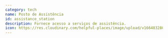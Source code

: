 ```yaml
---
category: tech
name: Posto de Assistência
id: assistance_station
description: Fornece acesso a serviços de assistência.
icon: https://res.cloudinary.com/helpful-places/image/upload/v1664832808/dtpr-icons/tech/voice_waavb6.svg
---
```


